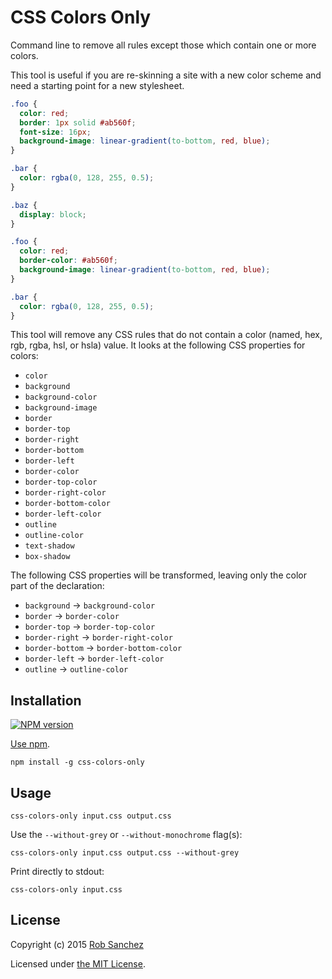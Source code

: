 # CSS Colors Only

Command line to remove all rules except those which contain one or more colors.

This tool is useful if you are re-skinning a site with a new color scheme and need a starting point for a new stylesheet.

```css
.foo {
  color: red;
  border: 1px solid #ab560f;
  font-size: 16px;
  background-image: linear-gradient(to-bottom, red, blue);
}

.bar {
  color: rgba(0, 128, 255, 0.5);
}

.baz {
  display: block;
}
```

```css
.foo {
  color: red;
  border-color: #ab560f;
  background-image: linear-gradient(to-bottom, red, blue);
}

.bar {
  color: rgba(0, 128, 255, 0.5);
}
```

This tool will remove any CSS rules that do not contain a color (named, hex, rgb, rgba, hsl, or hsla) value. It looks at the following CSS properties for colors:

* `color`
* `background`
* `background-color`
* `background-image`
* `border`
* `border-top`
* `border-right`
* `border-bottom`
* `border-left`
* `border-color`
* `border-top-color`
* `border-right-color`
* `border-bottom-color`
* `border-left-color`
* `outline`
* `outline-color`
* `text-shadow`
* `box-shadow`

The following CSS properties will be transformed, leaving only the color part of the declaration:

* `background` → `background-color`
* `border` → `border-color`
* `border-top` → `border-top-color`
* `border-right` → `border-right-color`
* `border-bottom` → `border-bottom-color`
* `border-left` → `border-left-color`
* `outline` → `outline-color`

## Installation

[![NPM version](https://badge.fury.io/js/css-colors-only.svg)](https://www.npmjs.org/package/css-colors-only)

[Use npm](https://www.npmjs.org/doc/cli/npm-install.html).

```
npm install -g css-colors-only
```

## Usage

```
css-colors-only input.css output.css
```

Use the `--without-grey` or `--without-monochrome` flag(s):

```
css-colors-only input.css output.css --without-grey
```

Print directly to stdout:

```
css-colors-only input.css
```

## License

Copyright (c) 2015 [Rob Sanchez](https://github.com/rsanchez)

Licensed under [the MIT License](./LICENSE).
